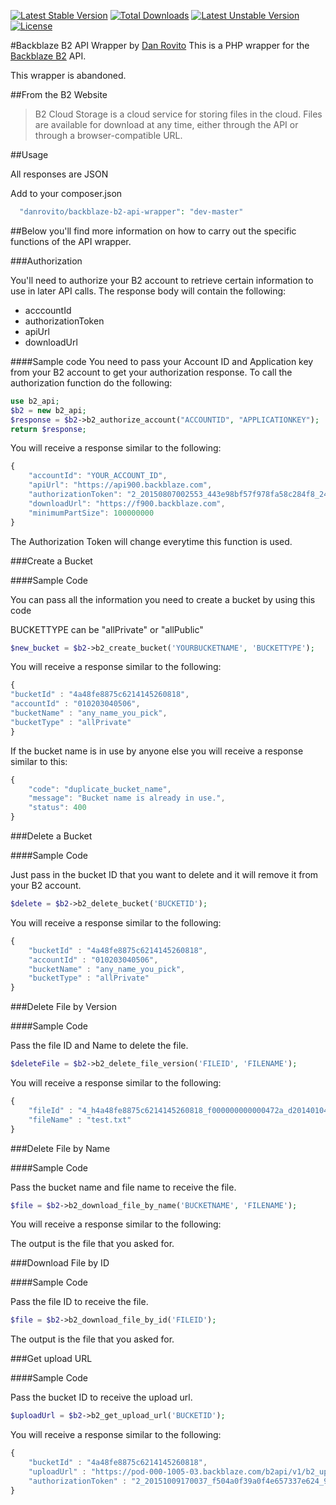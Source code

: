 [![Latest Stable Version](https://poser.pugx.org/danrovito/backblaze-b2-api-wrapper/v/stable)](https://packagist.org/packages/danrovito/backblaze-b2-api-wrapper) [![Total Downloads](https://poser.pugx.org/danrovito/backblaze-b2-api-wrapper/downloads)](https://packagist.org/packages/danrovito/backblaze-b2-api-wrapper) [![Latest Unstable Version](https://poser.pugx.org/danrovito/backblaze-b2-api-wrapper/v/unstable)](https://packagist.org/packages/danrovito/backblaze-b2-api-wrapper) [![License](https://poser.pugx.org/danrovito/backblaze-b2-api-wrapper/license)](https://packagist.org/packages/danrovito/backblaze-b2-api-wrapper)

#Backblaze B2 API Wrapper by [Dan Rovito](https://twitter.com/danrovito)
This is a PHP wrapper for the [Backblaze B2](https://www.backblaze.com/b2/cloud-storage.html) API.

This wrapper is abandoned.

##From the B2 Website
> B2 Cloud Storage is a cloud service for storing files in the cloud.
> Files are available for download at any time, either through the API
> or through a browser-compatible URL.

##Usage

All responses are JSON

Add to your composer.json

```php
  "danrovito/backblaze-b2-api-wrapper": "dev-master"
```

##Below you'll find more information on how to carry out the specific functions of the API wrapper.

###Authorization

You'll need to authorize your B2 account to retrieve certain information to use in later API calls.  The response body will contain the following:

 - acccountId
 - authorizationToken
 - apiUrl
 - downloadUrl

####Sample code
You need to pass your Account ID and Application key from your B2 account to get your authorization response.  To call the authorization function do the following:

```php
use b2_api;
$b2 = new b2_api;
$response = $b2->b2_authorize_account("ACCOUNTID", "APPLICATIONKEY");
return $response;
```

You will receive a response similar to the following:

```javascript
{
    "accountId": "YOUR_ACCOUNT_ID",
    "apiUrl": "https://api900.backblaze.com",
    "authorizationToken": "2_20150807002553_443e98bf57f978fa58c284f8_24d25d99772e3ba927778b39c9b0198f412d2163_acct",
    "downloadUrl": "https://f900.backblaze.com",
    "minimumPartSize": 100000000
}
```

The Authorization Token will change everytime this function is used.

###Create a Bucket

####Sample Code

You can pass all the information you need to create a bucket by using this code

BUCKETTYPE can be "allPrivate" or "allPublic"

```php
$new_bucket = $b2->b2_create_bucket('YOURBUCKETNAME', 'BUCKETTYPE');
```

You will receive a response similar to the following:

```javascript
{
"bucketId" : "4a48fe8875c6214145260818",
"accountId" : "010203040506",
"bucketName" : "any_name_you_pick",
"bucketType" : "allPrivate"
}
```

If the bucket name is in use by anyone else you will receive a response similar to this:

```javascript
{
    "code": "duplicate_bucket_name",
    "message": "Bucket name is already in use.",
    "status": 400
}
```

###Delete a Bucket

####Sample Code

Just pass in the bucket ID that you want to delete and it will remove it from your B2 account.

```php
$delete = $b2->b2_delete_bucket('BUCKETID');
```

You will receive a response similar to the following:

```javascript
{
    "bucketId" : "4a48fe8875c6214145260818",
    "accountId" : "010203040506",
    "bucketName" : "any_name_you_pick",
    "bucketType" : "allPrivate"
}
```

###Delete File by Version

####Sample Code

Pass the file ID and Name to delete the file.

```php
$deleteFile = $b2->b2_delete_file_version('FILEID', 'FILENAME');
```

You will receive a response similar to the following:

```javascript
{
    "fileId" : "4_h4a48fe8875c6214145260818_f000000000000472a_d20140104_m032022_c001_v0000123_t0104",
    "fileName" : "test.txt"
}
```

###Delete File by Name

####Sample Code

Pass the bucket name and file name to receive the file.

```php
$file = $b2->b2_download_file_by_name('BUCKETNAME', 'FILENAME');
```

You will receive a response similar to the following:

The output is the file that you asked for.

###Download File by ID

####Sample Code

Pass the file ID to receive the file.

```php
$file = $b2->b2_download_file_by_id('FILEID');
```

The output is the file that you asked for.

###Get upload URL

####Sample Code

Pass the bucket ID to receive the upload url.

```php
$uploadUrl = $b2->b2_get_upload_url('BUCKETID');
```

You will receive a response similar to the following:

```javascript
{
    "bucketId" : "4a48fe8875c6214145260818",
    "uploadUrl" : "https://pod-000-1005-03.backblaze.com/b2api/v1/b2_upload_file?cvt=c001_v0001005_t0027&bucket=4a48fe8875c6214145260818",
    "authorizationToken" : "2_20151009170037_f504a0f39a0f4e657337e624_9754dde94359bd7b8f1445c8f4cc1a231a33f714_upld"
}
```
